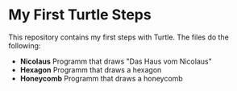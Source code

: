 # My First Turtle Steps

This repository contains my first steps with Turtle. The files do the following:
- **Nicolaus** Programm that draws "Das Haus vom Nicolaus"
- **Hexagon** Programm that draws a hexagon
- **Honeycomb** Programm that draws a honeycomb
